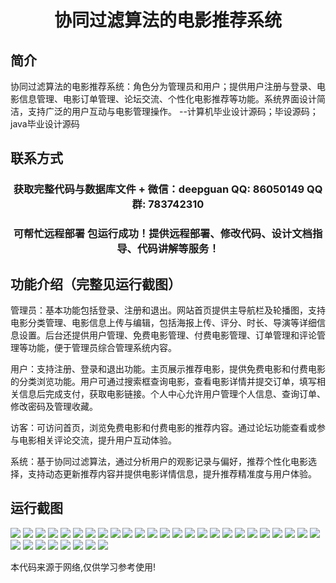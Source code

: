<p><h1 align="center">协同过滤算法的电影推荐系统</h1></p>

## 简介
协同过滤算法的电影推荐系统：角色分为管理员和用户；提供用户注册与登录、电影信息管理、电影订单管理、论坛交流、个性化电影推荐等功能。系统界面设计简洁，支持广泛的用户互动与电影管理操作。    --计算机毕业设计源码；毕设源码；java毕业设计源码


## 联系方式
<p><h3 align="center">获取完整代码与数据库文件 + 微信：deepguan QQ: 86050149 QQ群: 783742310</h3></p>
<p><h3 align="center">可帮忙远程部署 包运行成功！提供远程部署、修改代码、设计文档指导、代码讲解等服务！</h3></p>

## 功能介绍（完整见运行截图）
管理员：基本功能包括登录、注册和退出。网站首页提供主导航栏及轮播图，支持电影分类管理、电影信息上传与编辑，包括海报上传、评分、时长、导演等详细信息设置。后台还提供用户管理、免费电影管理、付费电影管理、订单管理和评论管理等功能，便于管理员综合管理系统内容。

用户：支持注册、登录和退出功能。主页展示推荐电影，提供免费电影和付费电影的分类浏览功能。用户可通过搜索框查询电影，查看电影详情并提交订单，填写相关信息后完成支付，获取电影链接。个人中心允许用户管理个人信息、查询订单、修改密码及管理收藏。

访客：可访问首页，浏览免费电影和付费电影的推荐内容。通过论坛功能查看或参与电影相关评论交流，提升用户互动体验。

系统：基于协同过滤算法，通过分析用户的观影记录与偏好，推荐个性化电影选择，支持动态更新推荐内容并提供电影详情信息，提升推荐精准度与用户体验。


## 运行截图
![](https://bs-1329754181.cos.ap-shanghai.myqcloud.com/ssm/CollaborativeFilteringMovieRecommendationSystem/img/001.jpg)
![](https://bs-1329754181.cos.ap-shanghai.myqcloud.com/ssm/CollaborativeFilteringMovieRecommendationSystem/img/002.jpg)
![](https://bs-1329754181.cos.ap-shanghai.myqcloud.com/ssm/CollaborativeFilteringMovieRecommendationSystem/img/003.jpg)
![](https://bs-1329754181.cos.ap-shanghai.myqcloud.com/ssm/CollaborativeFilteringMovieRecommendationSystem/img/004.jpg)
![](https://bs-1329754181.cos.ap-shanghai.myqcloud.com/ssm/CollaborativeFilteringMovieRecommendationSystem/img/005.jpg)
![](https://bs-1329754181.cos.ap-shanghai.myqcloud.com/ssm/CollaborativeFilteringMovieRecommendationSystem/img/006.jpg)
![](https://bs-1329754181.cos.ap-shanghai.myqcloud.com/ssm/CollaborativeFilteringMovieRecommendationSystem/img/007.jpg)
![](https://bs-1329754181.cos.ap-shanghai.myqcloud.com/ssm/CollaborativeFilteringMovieRecommendationSystem/img/008.jpg)
![](https://bs-1329754181.cos.ap-shanghai.myqcloud.com/ssm/CollaborativeFilteringMovieRecommendationSystem/img/009.jpg)
![](https://bs-1329754181.cos.ap-shanghai.myqcloud.com/ssm/CollaborativeFilteringMovieRecommendationSystem/img/010.jpg)
![](https://bs-1329754181.cos.ap-shanghai.myqcloud.com/ssm/CollaborativeFilteringMovieRecommendationSystem/img/011.jpg)
![](https://bs-1329754181.cos.ap-shanghai.myqcloud.com/ssm/CollaborativeFilteringMovieRecommendationSystem/img/012.jpg)
![](https://bs-1329754181.cos.ap-shanghai.myqcloud.com/ssm/CollaborativeFilteringMovieRecommendationSystem/img/013.jpg)
![](https://bs-1329754181.cos.ap-shanghai.myqcloud.com/ssm/CollaborativeFilteringMovieRecommendationSystem/img/014.jpg)
![](https://bs-1329754181.cos.ap-shanghai.myqcloud.com/ssm/CollaborativeFilteringMovieRecommendationSystem/img/015.jpg)
![](https://bs-1329754181.cos.ap-shanghai.myqcloud.com/ssm/CollaborativeFilteringMovieRecommendationSystem/img/016.jpg)
![](https://bs-1329754181.cos.ap-shanghai.myqcloud.com/ssm/CollaborativeFilteringMovieRecommendationSystem/img/017.jpg)
![](https://bs-1329754181.cos.ap-shanghai.myqcloud.com/ssm/CollaborativeFilteringMovieRecommendationSystem/img/018.jpg)
![](https://bs-1329754181.cos.ap-shanghai.myqcloud.com/ssm/CollaborativeFilteringMovieRecommendationSystem/img/019.jpg)
![](https://bs-1329754181.cos.ap-shanghai.myqcloud.com/ssm/CollaborativeFilteringMovieRecommendationSystem/img/020.jpg)
![](https://bs-1329754181.cos.ap-shanghai.myqcloud.com/ssm/CollaborativeFilteringMovieRecommendationSystem/img/021.jpg)
![](https://bs-1329754181.cos.ap-shanghai.myqcloud.com/ssm/CollaborativeFilteringMovieRecommendationSystem/img/022.jpg)
![](https://bs-1329754181.cos.ap-shanghai.myqcloud.com/ssm/CollaborativeFilteringMovieRecommendationSystem/img/023.jpg)
![](https://bs-1329754181.cos.ap-shanghai.myqcloud.com/ssm/CollaborativeFilteringMovieRecommendationSystem/img/024.jpg)
![](https://bs-1329754181.cos.ap-shanghai.myqcloud.com/ssm/CollaborativeFilteringMovieRecommendationSystem/img/025.jpg)
![](https://bs-1329754181.cos.ap-shanghai.myqcloud.com/ssm/CollaborativeFilteringMovieRecommendationSystem/img/026.jpg)
![](https://bs-1329754181.cos.ap-shanghai.myqcloud.com/ssm/CollaborativeFilteringMovieRecommendationSystem/img/027.jpg)
![](https://bs-1329754181.cos.ap-shanghai.myqcloud.com/ssm/CollaborativeFilteringMovieRecommendationSystem/img/028.jpg)
![](https://bs-1329754181.cos.ap-shanghai.myqcloud.com/ssm/CollaborativeFilteringMovieRecommendationSystem/img/029.jpg)
![](https://bs-1329754181.cos.ap-shanghai.myqcloud.com/ssm/CollaborativeFilteringMovieRecommendationSystem/img/030.jpg)
![](https://bs-1329754181.cos.ap-shanghai.myqcloud.com/ssm/CollaborativeFilteringMovieRecommendationSystem/img/031.jpg)
![](https://bs-1329754181.cos.ap-shanghai.myqcloud.com/ssm/CollaborativeFilteringMovieRecommendationSystem/img/032.jpg)
![](https://bs-1329754181.cos.ap-shanghai.myqcloud.com/ssm/CollaborativeFilteringMovieRecommendationSystem/img/033.jpg)

<p>本代码来源于网络,仅供学习参考使用!</p>
